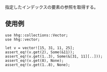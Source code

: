 指定したインデックスの要素の参照を取得する。

## 使用例

```
use hhg::collections::Vector;
use hhg::vector;

let v = vector![15, 31, 11, 25];
assert_eq!(v.get(2), Some(&11));
assert_eq!(v.get(1..3), Some(&[31, 11][..]));
assert_eq!(v.get(8), None);
assert_eq!(v.get(1..8), None);
```

